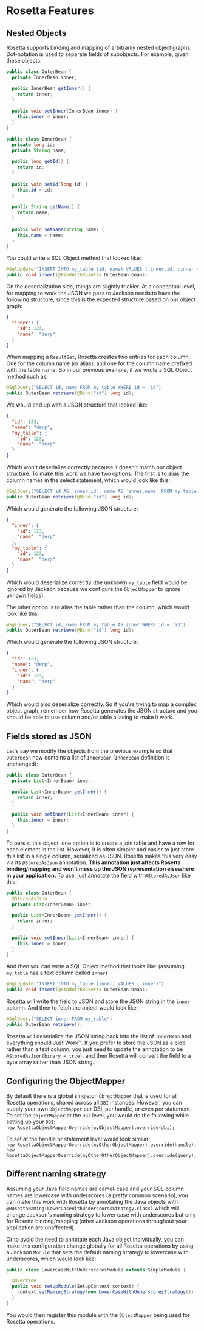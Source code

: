 
# Rosetta Features

## Nested Objects

Rosetta supports binding and mapping of arbitrarily nested object graphs. Dot-notation is used to separate fields of subobjects. For
example, given these objects:

```java
public class OuterBean {
  private InnerBean inner;

  public InnerBean getInner() {
    return inner;
  }
  
  public void setInner(InnerBean inner) {
    this.inner = inner;
  }
}

public class InnerBean {
  private long id;
  private String name;
  
  public long getId() {
    return id;
  }
  
  public void setId(long id) {
    this.id = id;
  }
  
  public String getName() {
    return name;
  }
  
  public void setName(String name) {
    this.name = name;
  }
}
```

You could write a SQL Object method that looked like:

```java
@SqlUpdate("INSERT INTO my_table (id, name) VALUES (:inner.id, :inner.name)")
public void insert(@BindWithRosetta OuterBean bean);
```

On the deserialization side, things are slightly trickier. At a conceptual level, for mapping to work the JSON we pass to Jackson
needs to have the following structure, since this is the expected structure based on our object graph:
```json
{
  "inner": {
    "id": 123,
    "name": "derp"
  }
}
```

When mapping a `ResultSet`, Rosetta creates two entries for each column. One for the column name (or alias), and one for the column
name prefixed with the table name. So in our previous example, if we wrote a SQL Object method such as:
```java
@SqlQuery("SELECT id, name FROM my_table WHERE id = :id")
public OuterBean retrieve(@Bind("id") long id);
```

We would end up with a JSON structure that looked like:
```json
{
  "id": 123,
  "name": "derp",
  "my_table": {
    "id": 123,
    "name": "derp"
  }
}
```

Which won't deserialize correctly because it doesn't match our object structure. To make this work we have two options. The first is
to alias the column names in the select statement, which would look like this:
```java
@SqlQuery("SELECT id AS `inner.id`, name AS `inner.name` FROM my_table WHERE id = :id")
public OuterBean retrieve(@Bind("id") long id);
```

Which would generate the following JSON structure:
```json
{
  "inner": {
    "id": 123,
    "name": "derp"
  },
  "my_table": {
    "id": 123,
    "name": "derp"
  }
}
```
Which would deserialize correctly (the unknown `my_table` field would be ignored by Jackson because we configure the `ObjectMapper` to
ignore uknown fields).

The other option is to alias the table rather than the column, which would look like this:
```java
@SqlQuery("SELECT id, name FROM my_table AS inner WHERE id = :id")
public OuterBean retrieve(@Bind("id") long id);
```

Which would generate the following JSON structure:
```json
{
  "id": 123,
  "name": "derp",
  "inner": {
    "id": 123,
    "name": "derp"
  }
}
```

Which would also deserialize correctly. So if you're trying to map a complex object graph, remember how Rosetta generates the JSON
structure and you should be able to use column and/or table aliasing to make it work.

## Fields stored as JSON

Let's say we modify the objects from the previous example so that `OuterBean` now contains a list of `InnerBean` 
(`InnerBean` definition is unchanged):

```java
public class OuterBean {
  private List<InnerBean> inner;

  public List<InnerBean> getInner() {
    return inner;
  }
  
  public void setInner(List<InnerBean> inner) {
    this.inner = inner;
  }
}
```

To persist this object, one option is to create a join table and have a row for each element in the list. However, it is often 
simpler and easier to just store this list in a single column, serialized as JSON. Rosetta makes this very easy via its
`@StoredAsJson` annotation. **This annotation just affects Rosetta binding/mapping and won't mess up the JSON representation elsewhere
in your application.**  To use, just annotate the field with `@StoredAsJson` like this:

```java
public class OuterBean {
  @StoredAsJson
  private List<InnerBean> inner;

  public List<InnerBean> getInner() {
    return inner;
  }
  
  public void setInner(List<InnerBean> inner) {
    this.inner = inner;
  }
}
```

And then you can write a SQL Object method that looks like: (assuming `my_table` has a text column called `inner`)
```java
@SqlUpdate("INSERT INTO my_table (inner) VALUES (:inner)")
public void insert(@BindWithRosetta OuterBean bean);
```

Rosetta will write the field to JSON and store the JSON string in the `inner` column. And then to fetch the object would look like:
```java
@SqlQuery("SELECT inner FROM my_table")
public OuterBean retrieve();
```

Rosetta will deserialize the JSON string back into the list of `InnerBean` and everything should Just Work™. If you prefer to store 
the JSON as a blob rather than a text column, you just need to update the annotation to be `@StoredAsJson(binary = true)`, and then
Rosetta will convert the field to a byte array rather than JSON string.

## Configuring the ObjectMapper

By default there is a global singleton `ObjectMapper` that is used for all Rosetta operations, shared across all `DBI` instances.
However, you can supply your own `ObjectMapper` per DBI, per handle, or even per statement. To set the `ObjectMapper` at the `DBI`
level, you would do the following while setting up your `DBI`:  
`new RosettaObjectMapperOverride(myObjectMapper).override(dbi);`

To set at the handle or statement level would look similar:  
`new RosettaObjectMapperOverride(myOtherObjectMapper).override(handle);`  
`new RosettaObjectMapperOverride(myOtherOtherObjectMapper).override(query);`

## Different naming strategy

Assuming your Java field names are camel-case and your SQL column names are lowercase with underscores (a pretty common scenario), you
can make this work with Rosetta by annotating the Java objects with `@RosettaNaming(LowerCaseWithUnderscoresStrategy.class)` which
will change Jackson's naming strategy to lower case with underscores but only for Rosetta binding/mapping (other Jackson operations
throughout your application are unaffected). 

Or to avoid the need to annotate each Java object individually, you can make this configuration change globally for all Rosetta
operations by using a Jackson `Module` that sets the default naming strategy to lowercase with underscores, which would look like:

```java
public class LowerCaseWithUnderscoresModule extends SimpleModule {

  @Override
  public void setupModule(SetupContext context) {
    context.setNamingStrategy(new LowerCaseWithUnderscoresStrategy());
  }
}
```

You would then register this module with the `ObjectMapper` being used for Rosetta operations.
